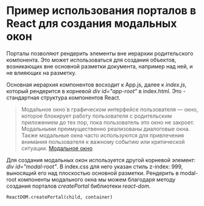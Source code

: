 # Пример использования порталов в React для создания модальных окон

Порталы позволяют рендерить элементы вне иерархии родительского компонента. Это может использоваться для создания объектов, возникающих вне основной разметки документа, например над ней, и не влияющих на разметку.

Основная иерархия компонентов восходит к App.js, далее к *index.js*, который рендерится в корневой *div id="app-root"* в index.html. Это - стандартная структура компонентов React.

>Мода́льное окно́ в графическом интерфейсе пользователя — окно, которое блокирует работу пользователя с родительским приложением до тех пор, пока пользователь это окно не закроет. Модальными преимущественно реализованы диалоговые окна. Также модальные окна часто используются для привлечения внимания пользователя к важному событию или критической ситуации.
[Модальное окно](https://ru.wikipedia.org/wiki/%D0%9C%D0%BE%D0%B4%D0%B0%D0%BB%D1%8C%D0%BD%D0%BE%D0%B5_%D0%BE%D0%BA%D0%BD%D0%B)

Для создания модальных окон используется другой корневой элемент: *div id="modal-root"*. В index.css для него указан стиль z-index: 999, выносящий его над плоскостью основной разметки.
Рендерить в modal-root компоненты модального окна мы можем 
благодаря методу создания порталов *createPortal* библиотеки *react-dom*. 
```
ReactDOM.createPortal(child, container)
```





